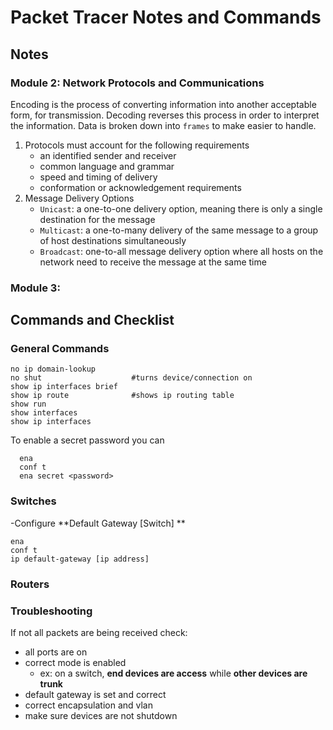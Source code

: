 # Packet Tracer Notes and Commands

## Notes

### Module 2: Network Protocols and Communications

Encoding is the process of converting information into another acceptable form, for transmission. Decoding reverses this process in order to interpret the information. Data is broken down into `frames` to make easier to handle. 

1. Protocols must account for the following requirements
    * an identified sender and receiver
    * common language and grammar
    * speed and timing of delivery
    * conformation or acknowledgement requirements
1. Message Delivery Options
    * `Unicast`: a one-to-one delivery option, meaning there is only a single destination for the message
    * `Multicast`: a one-to-many delivery of the same message to a group of host destinations simultaneously
    * `Broadcast`: one-to-all message delivery option where all hosts on the network need to receive the message at the same time
  

### Module 3: 



## Commands and Checklist

### General Commands

   ````
   no ip domain-lookup        
   no shut                    #turns device/connection on
   show ip interfaces brief   
   show ip route              #shows ip routing table
   show run                   
   show interfaces            
   show ip interfaces         
   ````
   To enable a secret password you can
   

      ena
      conf t
      ena secret <password>


### Switches

-Configure **Default Gateway [Switch] **
   ````
   ena
   conf t
   ip default-gateway [ip address]
   ````
   


### Routers






### Troubleshooting

If not all packets are being received check:
   - all ports are on
   - correct mode is enabled 
      - ex: on a switch, **end devices are access** while **other devices are trunk**
   - default gateway is set and correct
   - correct encapsulation and vlan
   - make sure devices are not shutdown







